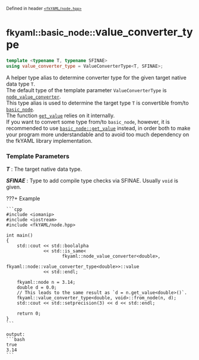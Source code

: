 <small>Defined in header [`<fkYAML/node.hpp>`](https://github.com/fktn-k/fkYAML/blob/develop/include/fkYAML/node.hpp)</small>

# <small>fkyaml::basic_node::</small>value_converter_type

```cpp
template <typename T, typename SFINAE>
using value_converter_type = ValueConverterType<T, SFINAE>;
```

A helper type alias to determine converter type for the given target native data type `T`.  
The default type of the template parameter `ValueConverterType` is [`node_value_converter`](../node_value_converter/index.md).  
This type alias is used to determine the target type `T` is convertible from/to [`basic_node`](index.md).  
The function [`get_value`](get_value.md) relies on it internally.  
If you want to convert some type from/to `basic_node`, however, it is recommended to use [`basic_node::get_value`](get_value.md) instead, in order both to make your program more understandable and to avoid too much dependency on the fkYAML library implementation.  

### **Template Parameters**

***T***
: The target native data type.

***SFINAE***
: Type to add compile type checks via SFINAE. Usually `void` is given.

???+ Example

    ```cpp
    #include <iomanip>
    #include <iostream>
    #include <fkYAML/node.hpp>

    int main()
    {
        std::cout << std::boolalpha
                  << std::is_same<
                         fkyaml::node_value_converter<double>,
                         fkyaml::node::value_converter_type<double>>::value
                  << std::endl;

        fkyaml::node n = 3.14;
        double d = 0.0;
        // This leads to the same result as `d = n.get_value<double>()`.
        fkyaml::value_converter_type<double, void>::from_node(n, d);
        std::cout << std::setprecision(3) << d << std::endl;

        return 0;
    }
    ```

    output:
    ```bash
    true
    3.14
    ```
